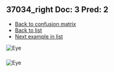 ## 37034_right Doc: 3 Pred: 2
- [Back to confusion matrix](https://github.com/juliandewit/kaggle_retinopathy/blob/master/matrix.md)
- [Back to list](https://github.com/juliandewit/kaggle_retinopathy/blob/master/lists/32/list.md)
- [Next example in list](https://github.com/juliandewit/kaggle_retinopathy/blob/master/lists/32/37/37624_left.md)

![Eye](https://retinopaty.blob.core.windows.net/size1024/37034_right_3.jpeg)

### 

![Eye]()
